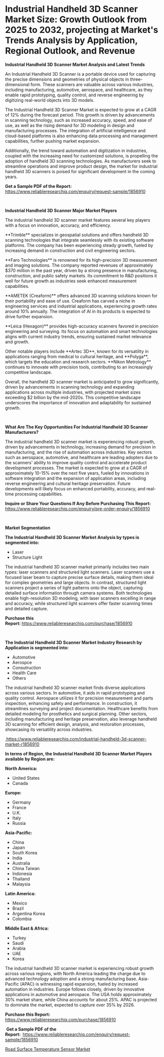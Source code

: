 <p><h1>Industrial Handheld 3D Scanner Market Size: Growth Outlook from 2025 to 2032, projecting at Market's Trends Analysis by Application, Regional Outlook, and Revenue</h1></p><p><strong>Industrial Handheld 3D Scanner Market Analysis and Latest Trends</strong></p>
<p><p>An Industrial Handheld 3D Scanner is a portable device used for capturing the precise dimensions and geometries of physical objects in three-dimensional form. These scanners are valuable across various industries, including manufacturing, automotive, aerospace, and healthcare, as they enable rapid prototyping, quality control, and reverse engineering by digitizing real-world objects into 3D models.</p><p>The Industrial Handheld 3D Scanner Market is expected to grow at a CAGR of 12% during the forecast period. This growth is driven by advancements in scanning technology, such as increased accuracy, speed, and ease of use, as well as the rising demand for 3D modeling in design and manufacturing processes. The integration of artificial intelligence and cloud-based platforms is also enhancing data processing and management capabilities, further pushing market expansion.</p><p>Additionally, the trend toward automation and digitization in industries, coupled with the increasing need for customized solutions, is propelling the adoption of handheld 3D scanning technologies. As manufacturers seek to streamline operations and improve product design, the market for industrial handheld 3D scanners is poised for significant development in the coming years.</p></p>
<p><strong>Get a Sample PDF of the Report:&nbsp;</strong> <a href="https://www.reliableresearchiq.com/enquiry/request-sample/1856910?utm_campaign=3148&utm_medium=2&utm_source=Github&utm_content=ia&utm_term=10042025&utm_id=industrial-handheld-3d-scanner">https://www.reliableresearchiq.com/enquiry/request-sample/1856910</a></p>
<p>&nbsp;</p>
<p><strong>Industrial Handheld 3D Scanner Major Market Players</strong></p>
<p><p>The industrial handheld 3D scanner market features several key players with a focus on innovation, accuracy, and efficiency. </p><p>**Trimble** specializes in geospatial solutions and offers handheld 3D scanning technologies that integrate seamlessly with its existing software platforms. The company has been experiencing steady growth, fueled by increasing demand in construction and civil engineering sectors.</p><p>**Faro Technologies** is renowned for its high-precision 3D measurement and imaging solutions. The company reported revenues of approximately $370 million in the past year, driven by a strong presence in manufacturing, construction, and public safety markets. Its commitment to R&D positions it well for future growth as industries seek enhanced measurement capabilities.</p><p>**AMETEK (Creaform)** offers advanced 3D scanning solutions known for their portability and ease of use. Creaform has carved a niche in engineering services and industrial applications, experiencing growth rates around 10% annually. The integration of AI in its products is expected to drive further expansion.</p><p>**Leica (Hexagon)** provides high-accuracy scanners favored in precision engineering and surveying. Its focus on automation and smart technologies aligns with current industry trends, ensuring sustained market relevance and growth.</p><p>Other notable players include **Artec 3D**, known for its versatility in applications ranging from medical to cultural heritage, and **Polyga**, which targets the education and research sectors. **Nikon Metrology** continues to innovate with precision tools, contributing to an increasingly competitive landscape.</p><p>Overall, the handheld 3D scanner market is anticipated to grow significantly, driven by advancements in scanning technology and expanding applications across multiple industries, with projected market sizes exceeding $2 billion by the mid-2020s. This competitive landscape underscores the importance of innovation and adaptability for sustained growth.</p></p>
<p>&nbsp;</p>
<p><strong>What Are The Key Opportunities For Industrial Handheld 3D Scanner Manufacturers?</strong></p>
<p><p>The industrial handheld 3D scanner market is experiencing robust growth, driven by advancements in technology, increasing demand for precision in manufacturing, and the rise of automation across industries. Key sectors such as aerospace, automotive, and healthcare are leading adopters due to the scanners' ability to improve quality control and accelerate product development processes. The market is expected to grow at a CAGR of approximately 10-15% over the next five years, fueled by innovations in software integration and the expansion of application areas, including reverse engineering and cultural heritage preservation. Future developments will likely focus on enhanced portability, accuracy, and real-time processing capabilities.</p></p>
<p><strong>Inquire or Share Your Questions If Any Before Purchasing This Report:</strong> <a href="https://www.reliableresearchiq.com/enquiry/pre-order-enquiry/1856910?utm_campaign=3148&utm_medium=2&utm_source=Github&utm_content=ia&utm_term=10042025&utm_id=industrial-handheld-3d-scanner">https://www.reliableresearchiq.com/enquiry/pre-order-enquiry/1856910</a></p>
<p>&nbsp;</p>
<p><strong>Market Segmentation</strong></p>
<p><strong>The Industrial Handheld 3D Scanner Market Analysis by types is segmented into:</strong></p>
<p><ul><li>Laser</li><li>Structure Light</li></ul></p>
<p><p>The industrial handheld 3D scanner market primarily includes two main types: laser scanners and structured light scanners. Laser scanners use a focused laser beam to capture precise surface details, making them ideal for complex geometries and large objects. In contrast, structured light scanners project a series of light patterns onto the object, capturing detailed surface information through camera systems. Both technologies enable high-resolution 3D modeling, with laser scanners excelling in range and accuracy, while structured light scanners offer faster scanning times and detailed capture.</p></p>
<p><strong>Purchase this Report:&nbsp;</strong><a href="https://www.reliableresearchiq.com/purchase/1856910?utm_campaign=3148&utm_medium=2&utm_source=Github&utm_content=ia&utm_term=10042025&utm_id=industrial-handheld-3d-scanner">https://www.reliableresearchiq.com/purchase/1856910</a></p>
<p>&nbsp;</p>
<p><strong>The Industrial Handheld 3D Scanner Market Industry Research by Application is segmented into:</strong></p>
<p><ul><li>Automotive</li><li>Aerospce</li><li>Consutruction</li><li>Health Care</li><li>Others</li></ul></p>
<p><p>The industrial handheld 3D scanner market finds diverse applications across various sectors. In automotive, it aids in rapid prototyping and quality control. Aerospace utilizes it for precision measurement and parts inspection, enhancing safety and performance. In construction, it streamlines surveying and project documentation. Healthcare benefits from detailed modeling for prosthetics and surgical planning. Other sectors, including manufacturing and heritage preservation, also leverage handheld 3D scanning for efficient design, analysis, and restoration processes, showcasing its versatility across industries.</p></p>
<p><a href="https://www.reliableresearchiq.com/industrial-handheld-3d-scanner-market-r1856910?utm_campaign=3148&utm_medium=2&utm_source=Github&utm_content=ia&utm_term=10042025&utm_id=industrial-handheld-3d-scanner">&nbsp;https://www.reliableresearchiq.com/industrial-handheld-3d-scanner-market-r1856910</a></p>
<p><strong>In terms of Region, the Industrial Handheld 3D Scanner Market Players available by Region are:</strong></p>
<p>
    <p> <strong> North America: </strong>
        <ul>
            <li>United States</li>
            <li>Canada</li>
        </ul>
        </p> 
    <p> <strong> Europe: </strong>
        <ul>
            <li>Germany</li>
            <li>France</li>
            <li>U.K.</li>
            <li>Italy</li>
            <li>Russia</li>
        </ul>
        </p> 
    <p> <strong> Asia-Pacific: </strong>
        <ul>
            <li>China</li>
            <li>Japan</li>
            <li>South Korea</li>
            <li>India</li>
            <li>Australia</li>
            <li>China Taiwan</li>
            <li>Indonesia</li>
            <li>Thailand</li>
            <li>Malaysia</li>
        </ul>
        </p> 
    <p> <strong> Latin America: </strong>
        <ul>
            <li>Mexico</li>
            <li>Brazil</li>
            <li>Argentina Korea</li>
            <li>Colombia</li>
        </ul>
        </p> 
    <p> <strong> Middle East & Africa: </strong>
        <ul>
            <li>Turkey</li>
            <li>Saudi</li>
            <li>Arabia</li>
            <li>UAE</li>
            <li>Korea</li>
        </ul>
    </p>
    </p>
<p><p>The industrial handheld 3D scanner market is experiencing robust growth across various regions, with North America leading the charge due to advanced technology adoption and a strong manufacturing base. Asia-Pacific (APAC) is witnessing rapid expansion, fueled by increased automation in industries. Europe follows closely, driven by innovative applications in automotive and aerospace. The USA holds approximately 30% market share, while China accounts for about 25%. APAC is projected to dominate the market, expected to capture over 35% by 2026.</p></p>
<p><strong>Purchase this Report: </strong><a href="https://www.reliableresearchiq.com/purchase/1856910?utm_campaign=3148&utm_medium=2&utm_source=Github&utm_content=ia&utm_term=10042025&utm_id=industrial-handheld-3d-scanner">https://www.reliableresearchiq.com/purchase/1856910</a></p>
<p>&nbsp;<strong>Get a Sample PDF of the Report:&nbsp;&nbsp;</strong><a href="https://www.reliableresearchiq.com/enquiry/request-sample/1856910?utm_campaign=3148&utm_medium=2&utm_source=Github&utm_content=ia&utm_term=10042025&utm_id=industrial-handheld-3d-scanner">https://www.reliableresearchiq.com/enquiry/request-sample/1856910</a></p>
<p><strong></strong></p>
<p><p><a href="https://github.com/hgf64gh/Market-Research-Report-List-2/blob/main/road-surface-temperature-sensor-market.md?utm_campaign=3148&utm_medium=2&utm_source=Github&utm_content=ia&utm_term=10042025&utm_id=industrial-handheld-3d-scanner">Road Surface Temperature Sensor Market</a></p></p>